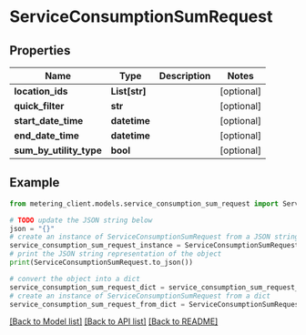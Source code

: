 # ServiceConsumptionSumRequest


## Properties

Name | Type | Description | Notes
------------ | ------------- | ------------- | -------------
**location_ids** | **List[str]** |  | [optional] 
**quick_filter** | **str** |  | [optional] 
**start_date_time** | **datetime** |  | [optional] 
**end_date_time** | **datetime** |  | [optional] 
**sum_by_utility_type** | **bool** |  | [optional] 

## Example

```python
from metering_client.models.service_consumption_sum_request import ServiceConsumptionSumRequest

# TODO update the JSON string below
json = "{}"
# create an instance of ServiceConsumptionSumRequest from a JSON string
service_consumption_sum_request_instance = ServiceConsumptionSumRequest.from_json(json)
# print the JSON string representation of the object
print(ServiceConsumptionSumRequest.to_json())

# convert the object into a dict
service_consumption_sum_request_dict = service_consumption_sum_request_instance.to_dict()
# create an instance of ServiceConsumptionSumRequest from a dict
service_consumption_sum_request_from_dict = ServiceConsumptionSumRequest.from_dict(service_consumption_sum_request_dict)
```
[[Back to Model list]](../README.md#documentation-for-models) [[Back to API list]](../README.md#documentation-for-api-endpoints) [[Back to README]](../README.md)


